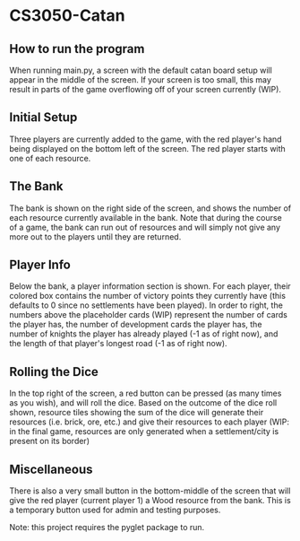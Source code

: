 # CS3050-Catan

## How to run the program
When running main.py, a screen with the default catan board setup will appear in the middle of the screen. If your screen is too small, this may result in parts of the game overflowing off of your screen currently (WIP).

## Initial Setup
Three players are currently added to the game, with the red player's hand being displayed on the bottom left of the screen. The red player starts with one of each resource.

## The Bank
The bank is shown on the right side of the screen, and shows the number of each resource currently available in the bank. Note that during the course of a game, the bank can run out of resources and will simply not give any more out to the players until they are returned.

## Player Info
Below the bank, a player information section is shown. For each player, their colored box contains the number of victory points they currently have (this defaults to 0 since no settlements have been played). In order to right, the numbers above the placeholder cards (WIP) represent the number of cards the player has, the number of development cards the player has, the number of knights the player has already played (-1 as of right now), and the length of that player's longest road (-1 as of right now).

## Rolling the Dice
In the top right of the screen, a red button can be pressed (as many times as you wish), and will roll the dice. Based on the outcome of the dice roll shown, resource tiles showing the sum of the dice will generate their resources (i.e. brick, ore, etc.) and give their resources to each player (WIP: in the final game, resources are only generated when a settlement/city is present on its border)

## Miscellaneous
There is also a very small button in the bottom-middle of the screen that will give the red player (current player 1) a Wood resource from the bank. This is a temporary button used for admin and testing purposes.

Note: this project requires the pyglet package to run.

